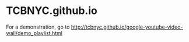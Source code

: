 TCBNYC.github.io
================
For a demonstration, go to http://tcbnyc.github.io/google-youtube-video-wall/demo_playlist.html

